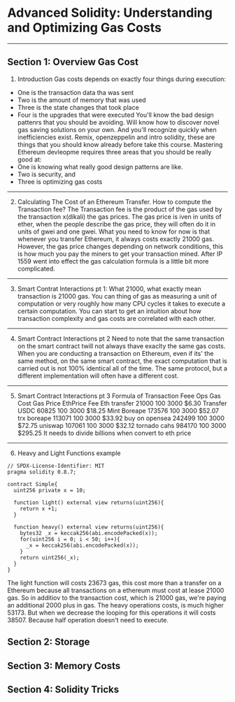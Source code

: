 # Advanced Solidity: Understanding and Optimizing Gas Costs
----
## Section 1: Overview Gas Cost
1. Introduction
Gas costs depends on exactly four things during execution:
  * One is the transaction data tha was sent 
  * Two is the amount of memory that was used
  * Three is the state changes that took place
  * Four is the upgrades that were executed
You'll know the bad design pattenrs that you should be avoiding. Will know how to discover novel gas saving solutions on your own. And you'll recognize quickly when inefficiencies exist. Remix, openzeppelin and intro solidity, these are things that you should know already before take this course.
Mastering Ethereum devleopme requires three areas that you should be really good at:
  * One is knowing what really good design patterns are like. 
  * Two is security, and 
  * Three is optimizing gas costs
---
2. Calculating The Cost of an Ethereum Transfer.
How to compute the Transaction fee? The Transaction fee is the product of the gas used by the transaction x(dikali) the gas prices.
The gas price is iven in units of ether, when the people describe the gas price, they will often do it in units of gwei and one gwei. What you need to know for now is that whenever you transfer Ethereum, it always costs exactly 21000 gas. However, the gas price changes depending on network conditions, this is how much you pay the miners to get your transaction mined. After IP 1559 went into effect the gas calculation formula is a little bit more complicated.
---
3. Smart Contrat Interactions pt 1: What 21000, what exactly mean transaction is 21000 gas.
You can thing of gas as measuring a unit of computation or very roughly how many CPU cycles it takes to execute a certain computation. You can start to get an intuition about how transaction complexity and gas costs are correlated with each other.
---
4. Smart Contract Interactions pt 2
Need to note that the same transaction on the smart contract twill not always thave exaclty the same gas costs. When you are conducting a transaction on Ethereum, even if its' the same method, on the same smart contract, the exact computation that is carried out is not 100% identical all of the time. The same protocol, but a different implementation will often have a different cost.
---
5. Smart Contract Interactions pt 3
Formula of Transaction Feee
Ops		Gas Cost	Gas Price 	EthPrice	Fee
Eth transfer	   21000	   100		  3000		$6.30
Transfer USDC	   60825	   100		  3000		$18.25
Mint Boreape	  173576	   100		  3000		$52.07
trx boreape	  113071	   100		  3000		$33.92
buy on opensea	  242499	   100		  3000		$72.75
uniswap		  107061	   100		  3000		$32.12
tornado cahs	  984170	   100		  3000		$295.25
It needs to divide billions when convert to eth price
---
6. Heavy and Light Functions
example
```sol
// SPDX-License-Identifier: MIT
pragma solidity 0.8.7;

contract Simple{
  uint256 private x = 10;

  function light() external view returns(uint256){
    return x +1;
  }

  function heavy() external view returns(uint256){
    bytes32 _x = keccak256(abi.encodePacked(x));
    for(uint256 i = 0; i < 50; i++){
      _x = keccak256(abi.encodePacked(x));
    }
    return uint256(_x);
  }
}
```
The light function will costs 23673 gas, this cost more than a transfer on a Ethereum because all transactions on a ethereum must cost at lease 21000 gas. So in additiov to the transaction cost, which is 21000 gas, we're paying an additional 2000 plus in gas.
The heavy operations costs, is much higher 53173. But when we decrease the looping for this operations it will costs 38507. Because half operation doesn't need to execute.


## Section 2: Storage

## Section 3: Memory Costs

## Section 4: Solidity Tricks
